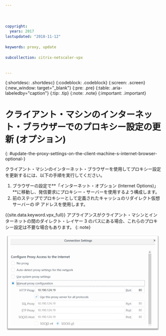 ```yaml
---



copyright:
  years: 2017
lastupdated: "2018-11-12"

keywords: proxy, update

subcollection: citrix-netscaler-vpx


---
```


{:shortdesc: .shortdesc}
{:codeblock: .codeblock}
{:screen: .screen}
{:new_window: target="_blank"}
{:pre: .pre}
{:table: .aria-labeledby="caption"}
{:tip: .tip}
{:note: .note}
{:important: .important}

# クライアント・マシンのインターネット・ブラウザーでのプロキシー設定の更新 (オプション)
{: #update-the-proxy-settings-on-the-client-machine-s-internet-browser-optional-}

クライアント・マシンのインターネット・ブラウザーを使用してプロキシー設定を更新するには、以下の手順を実行してください。

1. ブラウザーの設定で**「インターネット・オプション (Internet Options)」**に移動し、発信要求にプロキシー・サーバーを使用するよう構成します。
2. 前のステップでプロキシーとして定義されたキャッシュのリダイレクト仮想サーバーの IP アドレスを使用します。

{{site.data.keyword.vpx_full}} アプライアンスがクライアント・マシンとインターネットの間のダイレクト・レイヤー 3 のパスにある場合、これらのプロキシー設定は不要な場合もあります。
{: note}

<img src="images/fp17.png" alt="図面" style="width: 500px;"/>

